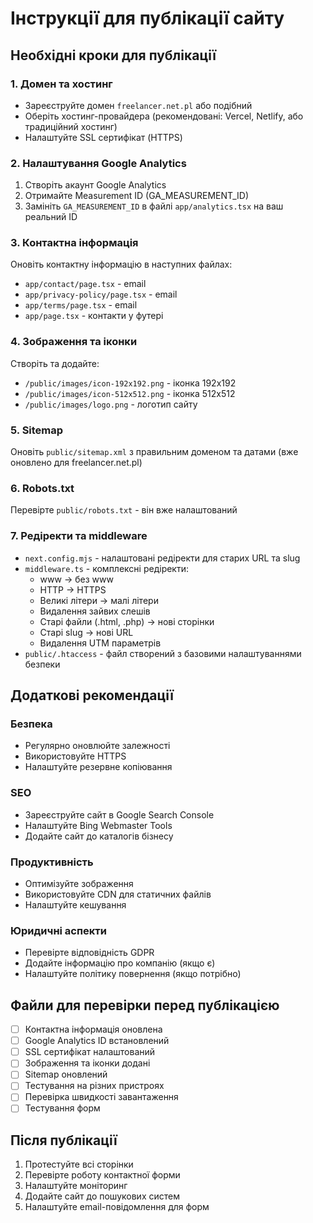 # Інструкції для публікації сайту

## Необхідні кроки для публікації

### 1. Домен та хостинг
- Зареєструйте домен `freelancer.net.pl` або подібний
- Оберіть хостинг-провайдера (рекомендовані: Vercel, Netlify, або традиційний хостинг)
- Налаштуйте SSL сертифікат (HTTPS)

### 2. Налаштування Google Analytics
1. Створіть акаунт Google Analytics
2. Отримайте Measurement ID (GA_MEASUREMENT_ID)
3. Замініть `GA_MEASUREMENT_ID` в файлі `app/analytics.tsx` на ваш реальний ID

### 3. Контактна інформація
Оновіть контактну інформацію в наступних файлах:
- `app/contact/page.tsx` - email
- `app/privacy-policy/page.tsx` - email
- `app/terms/page.tsx` - email
- `app/page.tsx` - контакти у футері

### 4. Зображення та іконки
Створіть та додайте:
- `/public/images/icon-192x192.png` - іконка 192x192
- `/public/images/icon-512x512.png` - іконка 512x512
- `/public/images/logo.png` - логотип сайту

### 5. Sitemap
Оновіть `public/sitemap.xml` з правильним доменом та датами (вже оновлено для freelancer.net.pl)

### 6. Robots.txt
Перевірте `public/robots.txt` - він вже налаштований

### 7. Редіректи та middleware
- `next.config.mjs` - налаштовані редіректи для старих URL та slug
- `middleware.ts` - комплексні редіректи:
  - www → без www
  - HTTP → HTTPS
  - Великі літери → малі літери
  - Видалення зайвих слешів
  - Старі файли (.html, .php) → нові сторінки
  - Старі slug → нові URL
  - Видалення UTM параметрів
- `public/.htaccess` - файл створений з базовими налаштуваннями безпеки

## Додаткові рекомендації

### Безпека
- Регулярно оновлюйте залежності
- Використовуйте HTTPS
- Налаштуйте резервне копіювання

### SEO
- Зареєструйте сайт в Google Search Console
- Налаштуйте Bing Webmaster Tools
- Додайте сайт до каталогів бізнесу

### Продуктивність
- Оптимізуйте зображення
- Використовуйте CDN для статичних файлів
- Налаштуйте кешування

### Юридичні аспекти
- Перевірте відповідність GDPR
- Додайте інформацію про компанію (якщо є)
- Налаштуйте політику повернення (якщо потрібно)

## Файли для перевірки перед публікацією

- [ ] Контактна інформація оновлена
- [ ] Google Analytics ID встановлений
- [ ] SSL сертифікат налаштований
- [ ] Зображення та іконки додані
- [ ] Sitemap оновлений
- [ ] Тестування на різних пристроях
- [ ] Перевірка швидкості завантаження
- [ ] Тестування форм

## Після публікації

1. Протестуйте всі сторінки
2. Перевірте роботу контактної форми
3. Налаштуйте моніторинг
4. Додайте сайт до пошукових систем
5. Налаштуйте email-повідомлення для форм 